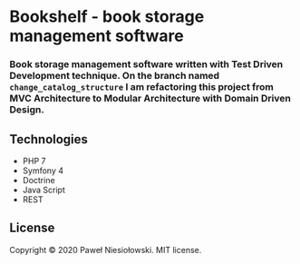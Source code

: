 Bookshelf - book storage management software
============
### Book storage management software written with Test Driven Development technique. On the branch named `change_catalog_structure` I am refactoring this project from MVC Architecture to Modular Architecture with Domain Driven Design.

## Technologies
- PHP 7
- Symfony 4
- Doctrine
- Java Script
- REST

## License
Copyright © 2020 Paweł Niesiołowski. MIT license.

